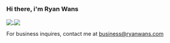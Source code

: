 ### Hi there, i'm Ryan Wans

<a href="https://github.com/ryanwans">
  <img align="center" src="https://github-readme-stats.vercel.app/api/wakatime?username=ryanrocket&layout=compact" />
</a>
<a href="https://github.com/ryanwans">
  <img align="center" src="https://github-readme-stats.vercel.app/api/top-langs/?username=ryanrocket&layout=compact&langs_count=8" />
</a>

For business inquires, contact me at <a href="mailto:business@ryanwans.com">business@ryanwans.com</a>
